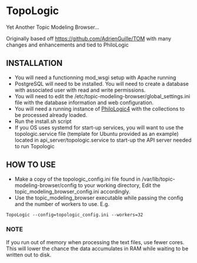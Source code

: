 # TopoLogic

Yet Another Topic Modeling Browser...

Originally based off https://github.com/AdrienGuille/TOM with many changes and enhancements and tied to PhiloLogic

## INSTALLATION

-   You will need a functionning mod_wsgi setup with Apache running
-   PostgreSQL will need to be installed. You will need to create a database with associated user with read and write permissions.
-   You will need to edit the /etc/topic-modeling-browser/global_settings.ini file with the database information and web configuration.
-   You will need a running instance of <a href="https://github.com/ARTFL-Project/PhiloLogic4">PhiloLogic4</a> with the collections to be processed already loaded.
-   Run the install.sh script
-   If you OS uses systemd for start-up services, you will want to use the topologic.service file (template for Ubuntu provided as an example) located in api_server/topologic.service to start-up the API server needed to run Topologic

## HOW TO USE

-   Make a copy of the topologic_config.ini file found in /var/lib/topic-modeling-browser/config to your working directory, Edit the topic_modeling_browser_config.ini accordingly.
-   Use the topic_modeling_browser executable while passing the config and the number of workers to use. E.g.

`TopoLogic --config=topologic_config.ini --workers=32`

### NOTE

If you run out of memory when processing the text files, use fewer cores. This will lower the chance the data accumulates in RAM while waiting to be written out to disk.
